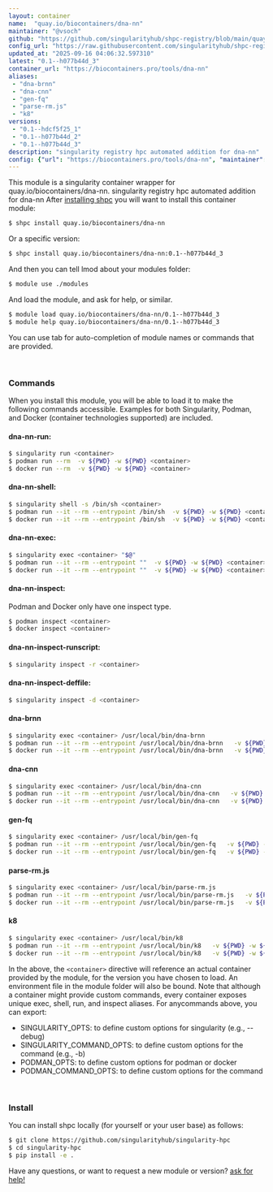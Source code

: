 ```yaml
---
layout: container
name:  "quay.io/biocontainers/dna-nn"
maintainer: "@vsoch"
github: "https://github.com/singularityhub/shpc-registry/blob/main/quay.io/biocontainers/dna-nn/container.yaml"
config_url: "https://raw.githubusercontent.com/singularityhub/shpc-registry/main/quay.io/biocontainers/dna-nn/container.yaml"
updated_at: "2025-09-16 04:06:32.597310"
latest: "0.1--h077b44d_3"
container_url: "https://biocontainers.pro/tools/dna-nn"
aliases:
 - "dna-brnn"
 - "dna-cnn"
 - "gen-fq"
 - "parse-rm.js"
 - "k8"
versions:
 - "0.1--hdcf5f25_1"
 - "0.1--h077b44d_2"
 - "0.1--h077b44d_3"
description: "singularity registry hpc automated addition for dna-nn"
config: {"url": "https://biocontainers.pro/tools/dna-nn", "maintainer": "@vsoch", "description": "singularity registry hpc automated addition for dna-nn", "latest": {"0.1--h077b44d_3": "sha256:45030c5b094a98c32f622f765ae2f25c2eacb3890ce5742aa5758e2010d6acd7"}, "tags": {"0.1--hdcf5f25_1": "sha256:4280b6531853bd3794eafc0e1af334c0f030fd242abc91f30fc985faab5f309d", "0.1--h077b44d_2": "sha256:250a75501f486881314819c576418f514b642365c56b24a3544fe90344971572", "0.1--h077b44d_3": "sha256:45030c5b094a98c32f622f765ae2f25c2eacb3890ce5742aa5758e2010d6acd7"}, "docker": "quay.io/biocontainers/dna-nn", "aliases": {"dna-brnn": "/usr/local/bin/dna-brnn", "dna-cnn": "/usr/local/bin/dna-cnn", "gen-fq": "/usr/local/bin/gen-fq", "parse-rm.js": "/usr/local/bin/parse-rm.js", "k8": "/usr/local/bin/k8"}}
---
```


This module is a singularity container wrapper for quay.io/biocontainers/dna-nn.
singularity registry hpc automated addition for dna-nn
After [installing shpc](#install) you will want to install this container module:


```bash
$ shpc install quay.io/biocontainers/dna-nn
```

Or a specific version:

```bash
$ shpc install quay.io/biocontainers/dna-nn:0.1--h077b44d_3
```

And then you can tell lmod about your modules folder:

```bash
$ module use ./modules
```

And load the module, and ask for help, or similar.

```bash
$ module load quay.io/biocontainers/dna-nn/0.1--h077b44d_3
$ module help quay.io/biocontainers/dna-nn/0.1--h077b44d_3
```

You can use tab for auto-completion of module names or commands that are provided.

<br>

### Commands

When you install this module, you will be able to load it to make the following commands accessible.
Examples for both Singularity, Podman, and Docker (container technologies supported) are included.

#### dna-nn-run:

```bash
$ singularity run <container>
$ podman run --rm  -v ${PWD} -w ${PWD} <container>
$ docker run --rm  -v ${PWD} -w ${PWD} <container>
```

#### dna-nn-shell:

```bash
$ singularity shell -s /bin/sh <container>
$ podman run --it --rm --entrypoint /bin/sh  -v ${PWD} -w ${PWD} <container>
$ docker run --it --rm --entrypoint /bin/sh  -v ${PWD} -w ${PWD} <container>
```

#### dna-nn-exec:

```bash
$ singularity exec <container> "$@"
$ podman run --it --rm --entrypoint ""  -v ${PWD} -w ${PWD} <container> "$@"
$ docker run --it --rm --entrypoint ""  -v ${PWD} -w ${PWD} <container> "$@"
```

#### dna-nn-inspect:

Podman and Docker only have one inspect type.

```bash
$ podman inspect <container>
$ docker inspect <container>
```

#### dna-nn-inspect-runscript:

```bash
$ singularity inspect -r <container>
```

#### dna-nn-inspect-deffile:

```bash
$ singularity inspect -d <container>
```


#### dna-brnn

```bash
$ singularity exec <container> /usr/local/bin/dna-brnn
$ podman run --it --rm --entrypoint /usr/local/bin/dna-brnn   -v ${PWD} -w ${PWD} <container> -c " $@"
$ docker run --it --rm --entrypoint /usr/local/bin/dna-brnn   -v ${PWD} -w ${PWD} <container> -c " $@"
```


#### dna-cnn

```bash
$ singularity exec <container> /usr/local/bin/dna-cnn
$ podman run --it --rm --entrypoint /usr/local/bin/dna-cnn   -v ${PWD} -w ${PWD} <container> -c " $@"
$ docker run --it --rm --entrypoint /usr/local/bin/dna-cnn   -v ${PWD} -w ${PWD} <container> -c " $@"
```


#### gen-fq

```bash
$ singularity exec <container> /usr/local/bin/gen-fq
$ podman run --it --rm --entrypoint /usr/local/bin/gen-fq   -v ${PWD} -w ${PWD} <container> -c " $@"
$ docker run --it --rm --entrypoint /usr/local/bin/gen-fq   -v ${PWD} -w ${PWD} <container> -c " $@"
```


#### parse-rm.js

```bash
$ singularity exec <container> /usr/local/bin/parse-rm.js
$ podman run --it --rm --entrypoint /usr/local/bin/parse-rm.js   -v ${PWD} -w ${PWD} <container> -c " $@"
$ docker run --it --rm --entrypoint /usr/local/bin/parse-rm.js   -v ${PWD} -w ${PWD} <container> -c " $@"
```


#### k8

```bash
$ singularity exec <container> /usr/local/bin/k8
$ podman run --it --rm --entrypoint /usr/local/bin/k8   -v ${PWD} -w ${PWD} <container> -c " $@"
$ docker run --it --rm --entrypoint /usr/local/bin/k8   -v ${PWD} -w ${PWD} <container> -c " $@"
```



In the above, the `<container>` directive will reference an actual container provided
by the module, for the version you have chosen to load. An environment file in the
module folder will also be bound. Note that although a container
might provide custom commands, every container exposes unique exec, shell, run, and
inspect aliases. For anycommands above, you can export:

 - SINGULARITY_OPTS: to define custom options for singularity (e.g., --debug)
 - SINGULARITY_COMMAND_OPTS: to define custom options for the command (e.g., -b)
 - PODMAN_OPTS: to define custom options for podman or docker
 - PODMAN_COMMAND_OPTS: to define custom options for the command

<br>

### Install

You can install shpc locally (for yourself or your user base) as follows:

```bash
$ git clone https://github.com/singularityhub/singularity-hpc
$ cd singularity-hpc
$ pip install -e .
```

Have any questions, or want to request a new module or version? [ask for help!](https://github.com/singularityhub/singularity-hpc/issues)